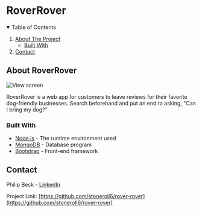 # RoverRover



<!-- TABLE OF CONTENTS -->
<details open="open">
  <summary>Table of Contents</summary>
  <ol>
    <li>
      <a href="#about-roverrover">About The Project</a>
      <ul>
        <li><a href="#built-with">Built With</a></li>
      </ul>
    </li>
    <li><a href="#contact">Contact</a></li>
  </ol>
</details>

## About RoverRover

![View screen](https://res.cloudinary.com/dtpudbj9x/image/upload/c_scale,w_761/v1632744244/RoverRover/Untitled-5_lqjuh7_o2mm6z.jpg)

RoverRover is a web app for customers to leave reviews for their favorite dog-friendly businesses. Search beforehand and put an end to asking, "Can I bring my dog?"

### Built With

  * [Node.js](https://www.nodejs.org/en/) - The runtime environment used
  * [MongoDB](https://www.mongodb.com/) - Database program
  * [Bootstrap](https://www.getbootstrap.com) - Front-end framework

## Contact

Philip Beck - [LinkedIn](https://www.linkedin.com/in/stoneroll6)

Project Link: [https://github.com/stoneroll6/rover-rover](https://github.com/stoneroll6/rover-rover)
